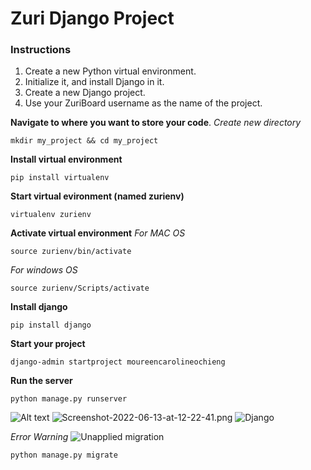 # Zuri Django Project

### Instructions
1. Create a new Python virtual environment.
2. Initialize it, and install Django in it.
3. Create a new Django project.
4. Use your ZuriBoard username as the name of the project.

__Navigate to where you want to store your code__.
_Create new directory_

```mkdir my_project && cd my_project```

__Install virtual environment__

```pip install virtualenv```

__Start virtual evironment (named zurienv)__

```virtualenv zurienv```

__Activate virtual environment__
_For MAC OS_

```source zurienv/bin/activate```

_For windows OS_

```source zurienv/Scripts/activate```

__Install django__

```pip install django```

__Start your project__

```django-admin startproject moureencarolineochieng```

__Run the server__

```python manage.py runserver```

<img
  src="https://postimg.cc/8JYhN93R"
  alt="Alt text"
  title="Optional title"
  style="display: inline-block; margin: 0 auto; max-width: 300px">
![Screenshot-2022-06-13-at-12-22-41.png](https://postimg.cc/8JYhN93R)
![Django](https://postimg.cc/nsPyfcH0)

_Error Warning_
![Unapplied migration](https://postimg.cc/dLRDsgZ8)

```python manage.py migrate```

